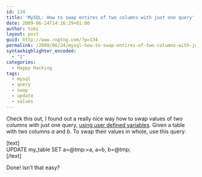 ```yaml
---
id: 134
title: 'MySQL: How to swap entires of two columns with just one query'
date: 2009-06-24T14:16:29+01:00
author: tobi
layout: post
guid: http://www.rngtng.com/?p=134
permalink: /2009/06/24/mysql-how-to-swap-entires-of-two-columns-with-just-one-query/
syntaxhighlighter_encoded:
  - "1"
categories:
  - Happy Hacking
tags:
  - mysql
  - query
  - swap
  - update
  - values
---
```

Check this out, I found out a really nice way how to swap values of two columns with just one query, [using user defined variables](http://www.rngtng.com/2009/04/02/mysql-user-defined-variables-good-thing-to-know/). Given a table with two columns _a_ and _b_. To swap their values in whole, use this query:

[text]  
UPDATE my_table SET a=@tmp:=a, a=b, b=@tmp;  
[/text]

Done! Isn&#8217;t that easy?